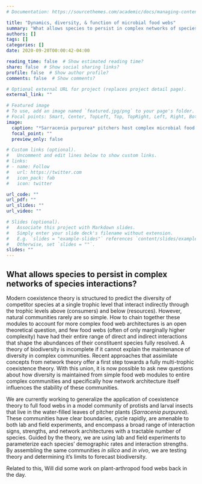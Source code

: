 ```yaml
---
# Documentation: https://sourcethemes.com/academic/docs/managing-content/

title: "Dynamics, diversity, & function of microbial food webs"
summary: "What allows species to persist in complex networks of species interactions?"
authors: []
tags: []
categories: []
date: 2020-09-20T00:00:42-04:00

reading_time: false  # Show estimated reading time?
share: false  # Show social sharing links?
profile: false  # Show author profile?
comments: false  # Show comments?

# Optional external URL for project (replaces project detail page).
external_link: ""

# Featured image
# To use, add an image named `featured.jpg/png` to your page's folder.
# Focal points: Smart, Center, TopLeft, Top, TopRight, Left, Right, BottomLeft, Bottom, BottomRight.
image:
  caption: "*Sarracenia purpurea* pitchers host complex microbial food webs"
  focal_point: ""
  preview_only: false

# Custom links (optional).
#   Uncomment and edit lines below to show custom links.
# links:
# - name: Follow
#   url: https://twitter.com
#   icon_pack: fab
#   icon: twitter

url_code: ""
url_pdf: ""
url_slides: ""
url_video: ""

# Slides (optional).
#   Associate this project with Markdown slides.
#   Simply enter your slide deck's filename without extension.
#   E.g. `slides = "example-slides"` references `content/slides/example-slides.md`.
#   Otherwise, set `slides = ""`.
slides: ""
---
```

## What allows species to persist in complex networks of species interactions?
Modern coexistence theory is structured to predict the diversity of competitor species at a single trophic level that interact indirectly through the trophic levels above (consumers) and below (resources). However, natural communities rarely are so simple. How to chain together these modules to account for more complex food web architectures is an open theoretical question, and few food webs (often of only marginally higher complexity) have had their entire range of direct and indirect interactions that shape the abundances of their constituent species fully resolved. A theory of biodiversity is incomplete if it cannot explain the maintenance of diversity in complex communities. Recent approaches that assimilate concepts from network theory offer a first step towards a fully multi-trophic coexistence theory. With this union, it is now possible to ask new questions about how diversity is maintained from simple food web modules to entire complex communities and specifically how network architecture itself influences the stability of these communities.

We are currently working to generalize the application of coexistence theory to full food webs in a model community of protists and larval insects that live in the water-filled leaves of pitcher plants (*Sarracenia purpurea*). These communities have clear boundaries, cycle rapidly, are amenable to both lab and field experiments, and encompass a broad range of interaction signs, strengths, and network architectures with a tractable number of species. Guided by the theory, we are using lab and field experiments to parameterize each species’ demographic rates and interaction strengths. By assembling the same communities *in silico* and *in vivo*, we are testing theory and determining it’s limits to forecast biodiversity.

Related to this, Will did some work on plant-arthropod food webs back in the day.
